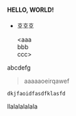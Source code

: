#### HELLO, WORLD!

- 호호호

    &lt;aaa  
        bbb  
        ccc&gt;

abcdefg

> aaaaaoeirqawef

    dkjfaoidfasdfklasfd

llalalalalala
